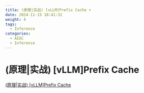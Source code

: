 ```yaml
---
title: (原理|实战) [vLLM]Prefix Cache +
date: 2024-11-15 18:41:31
weight: 4
tags:
  - Inference
categories: 
  - AIGC
  - Inference 
---
```


<p></p>
<!-- more -->

# (原理|实战) [vLLM]Prefix Cache
[(原理|实战) [vLLM]Prefix Cache](https://candied-skunk-1ca.notion.site/RadixAttention-105bfe211084807581eccf952ba3bb59?pvs=4)



